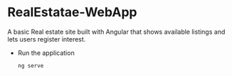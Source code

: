 # RealEstatae-WebApp
A basic Real estate site built with Angular that shows available listings and lets users register interest.

- Run the application 

  `ng serve`


